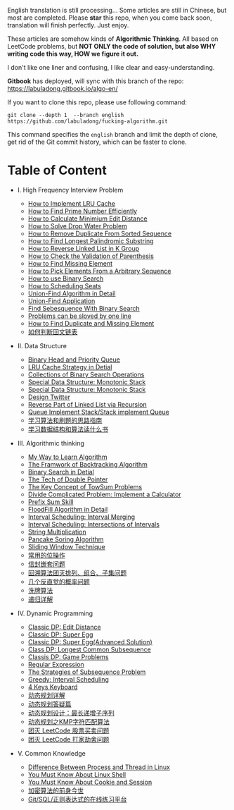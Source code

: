 English translation is still processing... Some articles are still in Chinese, but most are completed. Please **star** this repo, when you come back soon, translation will finish perfectly. Just enjoy.

These articles are somehow kinds of **Algorithmic Thinking**. All based on LeetCode problems, but **NOT ONLY the code of solution, but also WHY writing code this way, HOW we figure it out.**

I don't like one liner and confusing, I like clear and easy-understanding.

**Gitbook** has deployed, will sync with this branch of the repo: https://labuladong.gitbook.io/algo-en/

If you want to clone this repo, please use following command:

```shell
git clone --depth 1  --branch english https://github.com/labuladong/fucking-algorithm.git
```
This command specifies the `english` branch and limit the depth of clone, get rid of the Git commit history, which can be faster to clone.

# Table of Content

* I. High Frequency Interview Problem
  * [How to Implement LRU Cache](interview/LRU_algorithm.md)
  * [How to Find Prime Number Efficiently](interview/Print_PrimeNumbers.md)
  * [How to Calculate Minimium Edit Distance](dynamic_programming/EditDistance.md)
  * [How to Solve Drop Water Problem](interview/Trapping_Rain_Water.md)
  * [How to Remove Duplicate From Sorted Sequence](interview/RemoveDuplicatesfromSortedArray.md)
  * [How to Find Longest Palindromic Substring](interview/TheLongestPalindromicSubstring.md)
  * [How to Reverse Linked List in K Group](interview/reverse-nodes-in-k-group.md)
  * [How to Check the Validation of Parenthesis](interview/valid-parentheses.md)
  * [How to Find Missing Element](interview/missing_elements.md)
  * [How to Pick Elements From a Arbitrary Sequence](interview/ReservoirSampling.md)
  * [How to use Binary Search](interview/UsingBinarySearchAlgorithm.md)
  * [How to Scheduling Seats](interview/Seatscheduling.md)
  * [Union-Find Algorithm in Detail](think_like_computer/Union-find-Explanation.md)
  * [Union-Find Application](think_like_computer/Union-Find-Application.md)
  * [Find Sebesquence With Binary Search](interview/findSebesquenceWithBinarySearch.md)
  * [Problems can be sloved by one line](interview/one-line-code-puzzles.md)
  * [How to Find Duplicate and Missing Element](interview/Find-Duplicate-and-Missing-Element.md)
  * [如何判断回文链表](interview/判断回文链表.md)
  
* II. Data Structure
  * [Binary Head and Priority Queue](data_structure/binary_heap_implements_priority_queues.md)
  * [LRU Cache Strategy in Detial](interview/LRU_algorithm.md)
  * [Collections of Binary Search Operations](data_structure/The_Manipulation_Collection_of_Binary_Search_Tree.md)
  * [Special Data Structure: Monotonic Stack](data_structure/MonotonicStack.md)
  * [Special Data Structure: Monotonic Stack](data_structure/Monotonic_queue.md)
  * [Design Twitter](data_structure/design_Twitter.md)
  * [Reverse Part of Linked List via Recursion](data_structure/reverse_part_of_a_linked_list_via_recursion.md)
  * [Queue Implement Stack/Stack implement Queue](data_structure/ImplementQueueUsingStacksImplementStackUsingQueues.md)
  * [学习算法和刷题的思路指南](think_like_computer/学习数据结构和算法的高效方法.md)
  * [学习数据结构和算法读什么书](think_like_computer/为什么推荐算法4.md)

* III. Algorithmic thinking
  * [My Way to Learn Algorithm](think_like_computer/ThewaytoAlgorithmlearning.md)
  * [The Framwork of Backtracking Algorithm](think_like_computer/DetailsaboutBacktracking.md)
  * [Binary Search in Detial](think_like_computer/DetailedBinarySearch.md)
  * [The Tech of Double Pointer](think_like_computer/double_pointer.md)
  * [The Key Concept of TowSum Problems](think_like_computer/The_key_to_resolving_TwoSum_problems.md)
  * [Divide Complicated Problem: Implement a Calculator](data_structure/Implementing_the_functions_of_a_calculator.md)
  * [Prefix Sum Skill](think_like_computer/prefix_sum.md)
  * [FloodFill Algorithm in Detail](think_like_computer/flood_fill.md)
  * [Interval Scheduling: Interval Merging](think_like_computer/IntervalMerging.md)
  * [Interval Scheduling: Intersections of Intervals](think_like_computer/IntervalIntersection.md)
  * [String Multiplication](think_like_computer/string_multiplication.md)
  * [Pancake Soring Algorithm](think_like_computer/PancakesSorting.md)
  * [Sliding Window Technique](think_like_computer/滑动窗口技巧.md)
  * [常用的位操作](think_like_computer/常用的位操作.md)
  * [信封嵌套问题](think_like_computer/信封嵌套问题.md)
  * [回溯算法团灭排列、组合、子集问题](interview/子集排列组合.md)
  * [几个反直觉的概率问题](think_like_computer/几个反直觉的概率问题.md)
  * [洗牌算法](think_like_computer/洗牌算法.md)
  * [递归详解](think_like_computer/递归详解.md)

* IV. Dynamic Programming
  * [Classic DP: Edit Distance](dynamic_programming/EditDistance.md)
  * [Classic DP: Super Egg](dynamic_programming/ThrowingEggsinHighBuildings.md)
  * [Classic DP: Super Egg(Advanced Solution)](dynamic_programming/SuperEggDropAdvanced.md)
  * [Class DP: Longest Common Subsequence](dynamic_programming/LongestCommonSubsequence.md)
  * [Classis DP: Game Problems](dynamic_programming/GameProblemsInDynamicProgramming.md)
  * [Regular Expression](dynamic_programming/RegularExpression.md)
  * [The Strategies of Subsequence Problem](dynamic_programming/StrategiesForSubsequenceProblem.md)
  * [Greedy: Interval Scheduling](dynamic_programming/IntervalScheduling.md)
  * [4 Keys Keyboard](dynamic_programming/FourKeysKeyboard.md)
  * [动态规划详解](dynamic_programming/动态规划详解进阶.md)
  * [动态规划答疑篇](dynamic_programming/最优子结构.md)
  * [动态规划设计：最长递增子序列](dynamic_programming/动态规划设计：最长递增子序列.md)
  * [动态规划之KMP字符匹配算法](dynamic_programming/动态规划之KMP字符匹配算法.md)
  * [团灭 LeetCode 股票买卖问题](dynamic_programming/团灭股票问题.md)
  * [团灭 LeetCode 打家劫舍问题](dynamic_programming/抢房子.md)

* V. Common Knowledge
  * [Difference Between Process and Thread in Linux](common_knowledge/linuxProcess.md)
  * [You Must Know About Linux Shell](common_knowledge/linuxshell.md)
  * [You Must Know About Cookie and Session](common_knowledge/SessionAndCookie.md)
  * [加密算法的前身今世](common_knowledge/密码技术.md)
  * [Git/SQL/正则表达式的在线练习平台](common_knowledge/在线练习平台.md)